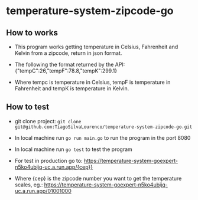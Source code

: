 # temperature-system-zipcode-go

## How to works

- This program works getting temperature in Celsius, Fahrenheit and Kelvin from a zipcode, return in json format.

- The following the format returned by the API: {"tempC":26,"tempF":78.8,"tempK":299.1}

- Where tempc is temperature in Celsius, tempF is temperature in Fahrenheit and tempK is temperature in Kelvin.

## How to test

- git clone project: `git clone git@github.com:TiagoSilvaLourenco/temperature-system-zipcode-go.git`

- In local machine run `go run main.go` to run the program in the port 8080

- In local machine run `go test` to test the program

- For test in production go to: https://temperature-system-goexpert-n5ko4ubijq-uc.a.run.app/{cep}}

- Where {cep} is the zipcode number you want to get the temperature scales, eg.: https://temperature-system-goexpert-n5ko4ubijq-uc.a.run.app/01001000

<!-- https://temperature-system-goexpert-n5ko4ubijq-uc.a.run.app/29166650 -->

<!--
    Objetivo: Desenvolver um sistema em Go que receba um CEP, identifica a cidade e retorna o clima atual (temperatura em graus celsius, fahrenheit e kelvin). Esse sistema deverá ser publicado no Google Cloud Run.

    Requisitos:

    O sistema deve receber um CEP válido de 8 digitos
    O sistema deve realizar a pesquisa do CEP e encontrar o nome da localização, a partir disso, deverá retornar as temperaturas e formata-lás em: Celsius, Fahrenheit, Kelvin.
    O sistema deve responder adequadamente nos seguintes cenários:
    Em caso de sucesso:
    Código HTTP: 200
    Response Body: { "temp_C": 28.5, "temp_F": 28.5, "temp_K": 28.5 }
    Em caso de falha, caso o CEP não seja válido (com formato correto):
    Código HTTP: 422
    Mensagem: invalid zipcode
    ​​​Em caso de falha, caso o CEP não seja encontrado:
    Código HTTP: 404
    Mensagem: can not find zipcode
    Deverá ser realizado o deploy no Google Cloud Run.
    Dicas:

    Utilize a API viaCEP (ou similar) para encontrar a localização que deseja consultar a temperatura: https://viacep.com.br/
    Utilize a API WeatherAPI (ou similar) para consultar as temperaturas desejadas: https://www.weatherapi.com/
    Para realizar a conversão de Celsius para Fahrenheit, utilize a seguinte fórmula: F = C * 1,8 + 32
    Para realizar a conversão de Celsius para Kelvin, utilize a seguinte fórmula: K = C + 273
    Sendo F = Fahrenheit
    Sendo C = Celsius
    Sendo K = Kelvin
    Entrega:

    O código-fonte completo da implementação.
    Documentação explicando como rodar o projeto em ambiente dev e production.
    Testes automatizados demonstrando o funcionamento.
    Utilize docker/docker-compose para que possamos realizar os testes de sua aplicação.
    Deploy realizado no Google Cloud Run (free tier) e endereço ativo para ser acessado.
 -->
